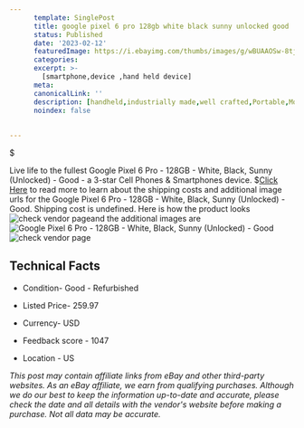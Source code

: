 ```yaml
---
      template: SinglePost
      title: google pixel 6 pro 128gb white black sunny unlocked good
      status: Published
      date: '2023-02-12'
      featuredImage: https://i.ebayimg.com/thumbs/images/g/wBUAAOSw-8tj2tHP/s-l225.jpg
      categories: 
      excerpt: >-
        [smartphone,device ,hand held device]
      meta:
      canonicalLink: ''
      description: [handheld,industrially made,well crafted,Portable,Mobile,Compact,Convenient,Lightweight,Maneuverable,Man-portable,Miniature,Carriable,Hand-held,Light,Holdable,Transportable,Mobile device,Pocket-sized,On-the-go,Wireless,Cordless,Compact size,Convenient size, smartphone,device ,hand held device]
      noindex: false
      
        
---
```

$

Live life to the fullest Google Pixel 6 Pro - 128GB - White, Black, Sunny (Unlocked) - Good - a 3-star Cell Phones & Smartphones device.
$[Click Here](https://www.ebay.com/itm/314367563886?hash=item4931c4586e%3Ag%3AwBUAAOSw-8tj2tHP&mkevt=1&mkcid=1&mkrid=711-53200-19255-0&campid=%253CePNCampaignId%253E&customid=%253CreferenceId%253E&toolid=10049) to read more to learn about the shipping costs and additional image urls for the Google Pixel 6 Pro - 128GB - White, Black, Sunny (Unlocked) - Good. Shipping cost is undefined. Here is how the product looks ![check vendor page](https://i.ebayimg.com/thumbs/images/g/wBUAAOSw-8tj2tHP/s-l225.jpg)and the additional images are![Google Pixel 6 Pro - 128GB - White, Black, Sunny (Unlocked) - Good](https://i.ebayimg.com/images/g/wBUAAOSw-8tj2tHP/s-l640.jpg)![check vendor page](https://origin-galleryplus.ebayimg.com/ws/web/314367563886_2_0_1/225x225.jpg,https://origin-galleryplus.ebayimg.com/ws/web/314367563886_3_0_1/225x225.jpg,https://origin-galleryplus.ebayimg.com/ws/web/314367563886_4_0_1/225x225.jpg)



 ## Technical Facts 



     
      

 - Condition- Good - Refurbished 


      

 - Listed Price- 259.97 


      

 - Currency- USD 


      

 - Feedback score - 1047 


      

 - Location - US 


      
      

 *_This post may contain affiliate links from eBay and other third-party websites. As an eBay affiliate, we earn from qualifying purchases. Although we do our best to keep the information up-to-date and accurate, please check the date and all details with the vendor's website before making a purchase. Not all data may be accurate._*







